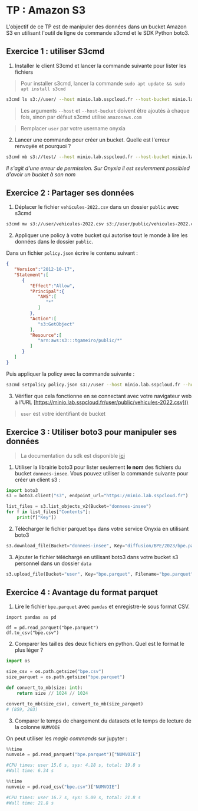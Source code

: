 # TP : Amazon S3

L'objectif de ce TP est de manipuler des données dans un bucket Amazon S3 en utilisant l'outil de ligne de commande s3cmd et le SDK Python boto3.

## Exercice 1 : utiliser S3cmd

1. Installer le client S3cmd et lancer la commande suivante pour lister les fichiers

> Pour installer s3cmd, lancer la commande `sudo apt update && sudo apt install s3cmd`

```bash
s3cmd ls s3://user/ --host minio.lab.sspcloud.fr --host-bucket minio.lab.sspcloud.fr
```

> Les arguments `--host` et `--host-bucket` doivent être ajoutés à chaque fois, sinon par défaut s3cmd utilise `amazonaws.com`

> Remplacer `user` par votre username onyxia

2. Lancer une commande pour créer un bucket. Quelle est l'erreur renvoyée et pourquoi ?

```bash
s3cmd mb s3://test/ --host minio.lab.sspcloud.fr --host-bucket minio.lab.sspcloud.fr
```

*Il s'agit d'une erreur de permission. Sur Onyxia il est seulemment possibled d'avoir un bucket à son nom*

## Exercice 2 : Partager ses données

1. Déplacer le fichier `vehicules-2022.csv` dans un dossier `public` avec s3cmd

```bash
s3cmd mv s3://user/vehicules-2022.csv s3://user/public/vehicules-2022.csv --host minio.lab.sspcloud.fr --host-bucket minio.lab.sspcloud.fr
```

2. Appliquer une policy à votre bucket qui autorise tout le monde à lire les données dans le dossier `public`.

Dans un fichier `policy.json` écrire le contenu suivant :

```json
{
   "Version":"2012-10-17",
   "Statement":[
      {
         "Effect":"Allow",
         "Principal":{
            "AWS":[
               "*"
            ]
         },
         "Action":[
            "s3:GetObject"
         ],
         "Resource":[
            "arn:aws:s3:::tgameiro/public/*"
         ]
      }
   ]
}
```
Puis appliquer la policy avec la commande suivante : 

```bash
s3cmd setpolicy policy.json s3://user --host minio.lab.sspcloud.fr --host-bucket minio.lab.sspcloud.fr
```

3. Vérifier que cela fonctionne en se connectant avec votre navigateur web à l'URL [https://minio.lab.sspcloud.fr/user/public/vehicules-2022.csv]()

> `user` est votre identifiant de bucket

## Exercice 3 : Utiliser boto3 pour manipuler ses données

> La documentation du sdk est disponible [ici](https://boto3.amazonaws.com/v1/documentation/api/latest/guide/quickstart.html)

1. Utiliser la librairie boto3 pour lister seulement **le nom** des fichiers du bucket `donnees-insee`. Vous pouvez utiliser la commande suivante pour créer un client s3 :

```python
import boto3
s3 = boto3.client("s3", endpoint_url="https://minio.lab.sspcloud.fr")
```

```python
list_files = s3.list_objects_v2(Bucket="donnees-insee")
for f in list_files["Contents"]:
    print(f["Key"])
```

2. Télécharger le fichier parquet `bpe` dans votre service Onyxia en utilisant boto3

```python
s3.download_file(Bucket="donnees-insee", Key="diffusion/BPE/2023/bpe.parquet", Filename="bpe.parquet")
```

3. Ajouter le fichier téléchargé en utilisant boto3 dans votre bucket s3 personnel dans un dossier `data`


```python
s3.upload_file(Bucket="user", Key="bpe.parquet", Filename="bpe.parquet")
```


## Exercice 4 : Avantage du format parquet


1. Lire le fichier `bpe.parquet` avec `pandas` et enregistre-le sous format CSV.

```
import pandas as pd

df = pd.read_parquet("bpe.parquet")
df.to_csv("bpe.csv")
```

2. Comparer les tailles des deux fichiers en python. Quel est le format le plus léger ?

```python
import os

size_csv = os.path.getsize("bpe.csv")
size_parquet = os.path.getsize("bpe.parquet")

def convert_to_mb(size: int):
    return size // 1024 // 1024

convert_to_mb(size_csv), convert_to_mb(size_parquet)
# (859, 203)
```

3. Comparer le temps de chargement du datasets et le temps de lecture de la colonne `NUMVOIE`


On peut utiliser les *magic commands* sur jupyter :

```python
%%time
numvoie = pd.read_parquet("bpe.parquet")["NUMVOIE"]

#CPU times: user 15.6 s, sys: 4.18 s, total: 19.8 s
#Wall time: 6.34 s
```


```python
%%time
numvoie = pd.read_csv("bpe.csv")["NUMVOIE"]

#CPU times: user 16.7 s, sys: 5.09 s, total: 21.8 s
#Wall time: 21.8 s
```